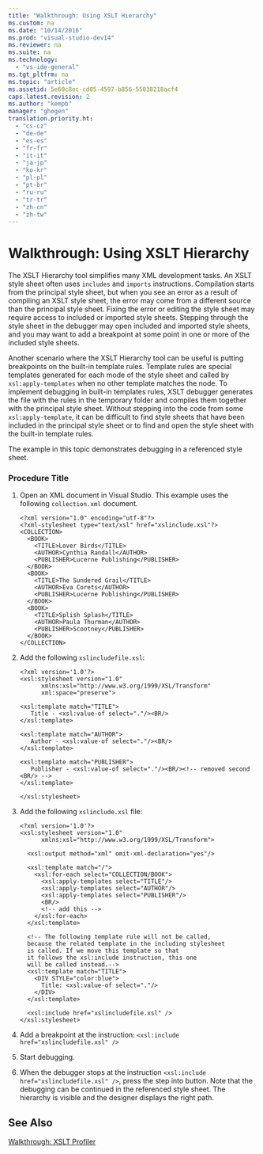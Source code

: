 ```yaml
---
title: "Walkthrough: Using XSLT Hierarchy"
ms.custom: na
ms.date: "10/14/2016"
ms.prod: "visual-studio-dev14"
ms.reviewer: na
ms.suite: na
ms.technology: 
  - "vs-ide-general"
ms.tgt_pltfrm: na
ms.topic: "article"
ms.assetid: 5e60c8ec-cd05-4597-b856-55038218acf4
caps.latest.revision: 2
ms.author: "kempb"
manager: "ghogen"
translation.priority.ht: 
  - "cs-cz"
  - "de-de"
  - "es-es"
  - "fr-fr"
  - "it-it"
  - "ja-jp"
  - "ko-kr"
  - "pl-pl"
  - "pt-br"
  - "ru-ru"
  - "tr-tr"
  - "zh-cn"
  - "zh-tw"
---
```

# Walkthrough: Using XSLT Hierarchy
The XSLT Hierarchy tool simplifies many XML development tasks. An XSLT style sheet often uses `includes` and `imports` instructions. Compilation starts from the principal style sheet, but when you see an error as a result of compiling an XSLT style sheet, the error may come from a different source than the principal style sheet. Fixing the error or editing the style sheet may require access to included or imported style sheets. Stepping through the style sheet in the debugger may open included and imported style sheets, and you may want to add a breakpoint at some point in one or more of the included style sheets.  
  
 Another scenario where the XSLT Hierarchy tool can be useful is putting breakpoints on the built-in template rules. Template rules are special templates generated for each mode of the style sheet and called by `xsl:apply-templates` when no other template matches the node. To implement debugging in built-in templates rules, XSLT debugger generates the file with the rules in the temporary folder and compiles them together with the principal style sheet. Without stepping into the code from some `xsl:apply-template`, it can be difficult to find style sheets that have been included in the principal style sheet or to find and open the style sheet with the built-in template rules.  
  
 The example in this topic demonstrates debugging in a referenced style sheet.  
  
### Procedure Title  
  
1.  Open an XML document in Visual Studio. This example uses the following `collection.xml` document.  
  
    ```  
    <?xml version="1.0" encoding="utf-8"?>  
    <?xml-stylesheet type="text/xsl" href="xslinclude.xsl"?>  
    <COLLECTION>  
      <BOOK>  
        <TITLE>Lover Birds</TITLE>  
        <AUTHOR>Cynthia Randall</AUTHOR>  
        <PUBLISHER>Lucerne Publishing</PUBLISHER>  
      </BOOK>  
      <BOOK>  
        <TITLE>The Sundered Grail</TITLE>  
        <AUTHOR>Eva Corets</AUTHOR>  
        <PUBLISHER>Lucerne Publishing</PUBLISHER>  
      </BOOK>  
      <BOOK>  
        <TITLE>Splish Splash</TITLE>  
        <AUTHOR>Paula Thurman</AUTHOR>  
        <PUBLISHER>Scootney</PUBLISHER>  
      </BOOK>  
    </COLLECTION>  
    ```  
  
2.  Add the following `xslincludefile.xsl`:  
  
    ```  
    <?xml version='1.0'?>  
    <xsl:stylesheet version="1.0"  
          xmlns:xsl="http://www.w3.org/1999/XSL/Transform"  
          xml:space="preserve">  
  
    <xsl:template match="TITLE">  
       Title - <xsl:value-of select="."/><BR/>  
    </xsl:template>  
  
    <xsl:template match="AUTHOR">  
       Author - <xsl:value-of select="."/><BR/>  
    </xsl:template>  
  
    <xsl:template match="PUBLISHER">  
       Publisher - <xsl:value-of select="."/><BR/><!-- removed second <BR/> -->  
    </xsl:template>  
  
    </xsl:stylesheet>  
    ```  
  
3.  Add the following `xslinclude.xsl` file:  
  
    ```  
    <?xml version='1.0'?>  
    <xsl:stylesheet version="1.0"  
          xmlns:xsl="http://www.w3.org/1999/XSL/Transform">  
  
      <xsl:output method="xml" omit-xml-declaration="yes"/>  
  
      <xsl:template match="/">  
        <xsl:for-each select="COLLECTION/BOOK">  
          <xsl:apply-templates select="TITLE"/>  
          <xsl:apply-templates select="AUTHOR"/>  
          <xsl:apply-templates select="PUBLISHER"/>  
          <BR/>  
          <!-- add this -->  
        </xsl:for-each>  
      </xsl:template>  
  
      <!-- The following template rule will not be called,  
      because the related template in the including stylesheet  
      is called. If we move this template so that  
      it follows the xsl:include instruction, this one  
      will be called instead.-->  
      <xsl:template match="TITLE">  
        <DIV STYLE="color:blue">  
          Title: <xsl:value-of select="."/>  
        </DIV>  
      </xsl:template>  
  
      <xsl:include href="xslincludefile.xsl" />  
    </xsl:stylesheet>  
    ```  
  
4.  Add a breakpoint at the instruction: `<xsl:include href="xslincludefile.xsl" />`  
  
5.  Start debugging.  
  
6.  When the debugger stops at the instruction `<xsl:include href="xslincludefile.xsl" />`, press the step into button. Note that the debugging can be continued in the referenced style sheet. The hierarchy is visible and the designer displays the right path.  
  
## See Also  
 [Walkthrough: XSLT Profiler](../reference/walkthrough--xslt-profiler.md)